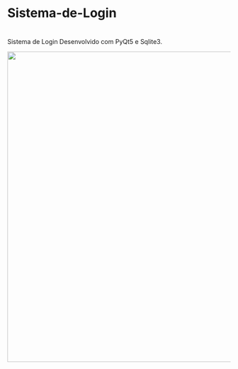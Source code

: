 # <h1>Sistema-de-Login<h1>
  
<p>Sistema de Login Desenvolvido com PyQt5 e Sqlite3.<p>

<div align="center">
<img src="https://github.com/DouglasSilvaPrado/Sistema-de-Login/issues/1#issue-985646919" width="700px" />
</div>
